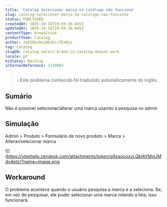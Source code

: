 ```yaml
---
title: 'Catalog Selecionar marca no catálogo não funciona'
slug: catalog-selecionar-marca-no-catalogo-nao-funciona
status: PUBLISHED
createdAt: 2025-10-16T19:59:38.645Z
updatedAt: 2025-10-16T19:59:38.645Z
contentType: knownIssue
productTeam: Catalog
author: 2mXZkbi0oi061KicTExNjo
tag: Catalog
slugEN: catalog-select-brand-in-catalog-doesnt-work
locale: pt
kiStatus: Backlog
internalReference: 1149983
---
```


>ℹ️ Este problema conhecido foi traduzido automaticamente do inglês.

## Sumário


Não é possível selecionar/alterar uma marca usando a pesquisa no admin
## Simulação


Admin > Produto > Formulário de novo produto > Marca > Alterar/selecionar marca

 ![](https://vtexhelp.zendesk.com/attachments/token/g9zaocozyLQblAYMsUMdv4etz/?name=image.png
## Workaround


O problema acontece quando o usuário pesquisa a marca e a seleciona. Se, em vez de pesquisar, ele puder selecionar uma marca rolando a tela, isso funcionará.



